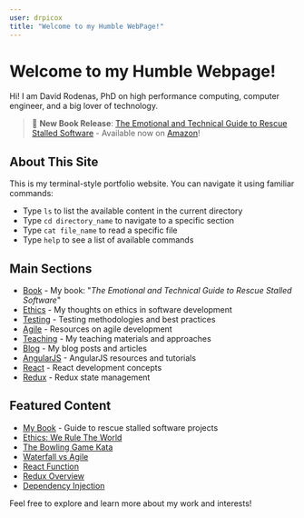 ```yaml
---
user: drpicox
title: "Welcome to my Humble WebPage!"
---
```


# Welcome to my Humble Webpage!

Hi! I am David Rodenas, PhD on high performance computing, computer engineer,
and a big lover of technology.

> 💬 **New Book Release**: [The Emotional and Technical Guide to Rescue Stalled Software](/book) - Available now on [Amazon](https://www.amazon.com/dp/8409652536)!

## About This Site

This is my terminal-style portfolio website. You can navigate it using familiar commands:

- Type `ls` to list the available content in the current directory
- Type `cd directory_name` to navigate to a specific section
- Type `cat file_name` to read a specific file
- Type `help` to see a list of available commands

## Main Sections

- [Book](/book) - My book: "_The Emotional and Technical Guide to Rescue Stalled Software_"
- [Ethics](/ethics) - My thoughts on ethics in software development
- [Testing](/testing) - Testing methodologies and best practices
- [Agile](/agile) - Resources on agile development
- [Teaching](/teaching) - My teaching materials and approaches
- [Blog](/blog) - My blog posts and articles
- [AngularJS](/angularjs) - AngularJS resources and tutorials
- [React](/react) - React development concepts
- [Redux](/redux) - Redux state management

## Featured Content

- [My Book](/book) - Guide to rescue stalled software projects
- [Ethics: We Rule The World](/ethics/we-rule-the-world)
- [The Bowling Game Kata](/testing/bowling-game-kata)
- [Waterfall vs Agile](/agile/waterfall-vs-agile)
- [React Function](/react/react-function)
- [Redux Overview](/redux/overview)
- [Dependency Injection](/projects/dependency-injection)

Feel free to explore and learn more about my work and interests!
